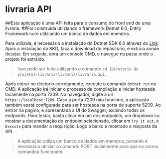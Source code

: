 # livraria API

##Esta aplicação é uma API feita para o consumo do front end de uma livraria.
##Foi construida utilziando o framework Dotnet 6.0, Entity Framework core utilziando um banco de dados em memória.

Para utilizala, é necessário a instalação do Dotnet SDK 6.0 atravez do [Link](https://dotnet.microsoft.com/en-us/download).<br>
Após a instalação do SKD, faça o download do repositório, e extraia aonde desejar.
Em seguida, abra um console CMD, e navegue na pasta onde o projeto foi extraido.
> Isso pode ser feito utilizando o comando `cd {Diretorio do projeto}\livraria\livraria\livraria.api`.

Após entrar no diretorio corretamente, execute o comando `dotnet run` no CMD.
A aplicação irá iniciar o processo de compilação e iniciar hosteada localmente na porta 7209.
No navegador, digite a url `https://localhost:7209`. Caso a porta 7209 não funcione, a aplicação também eestá configurada para ser hosteada na porta de suporte 5209.
Ao entrar na pagina, é apresentada a UI do Swagger, exibindo todas os endpoints.
Para testar, basta clicar em um dos endpoints, um dropdown ira mostrar a documentação do endpoint selecionado, clicar em `Try it out`, e `Execute` para mandar a requisição. Logo a baixo é mostrado a resposta da API.

> A aplicação utiliza um banco de dados em memória, portanto é necessário utilziar o comando POST inicialmente para que os outros comandos funcionem.


